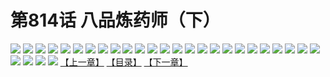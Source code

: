 # 第814话 八品炼药师（下）
![](https://mhpic.xiaomingtaiji.net/comic/D/斗破苍穹/第814话F1_262507/1.jpg-zymk.middle.webp)
![](https://mhpic.xiaomingtaiji.net/comic/D/斗破苍穹/第814话F1_262507/2.jpg-zymk.middle.webp)
![](https://mhpic.xiaomingtaiji.net/comic/D/斗破苍穹/第814话F1_262507/3.jpg-zymk.middle.webp)
![](https://mhpic.xiaomingtaiji.net/comic/D/斗破苍穹/第814话F1_262507/4.jpg-zymk.middle.webp)
![](https://mhpic.xiaomingtaiji.net/comic/D/斗破苍穹/第814话F1_262507/5.jpg-zymk.middle.webp)
![](https://mhpic.xiaomingtaiji.net/comic/D/斗破苍穹/第814话F1_262507/6.jpg-zymk.middle.webp)
![](https://mhpic.xiaomingtaiji.net/comic/D/斗破苍穹/第814话F1_262507/7.jpg-zymk.middle.webp)
![](https://mhpic.xiaomingtaiji.net/comic/D/斗破苍穹/第814话F1_262507/8.jpg-zymk.middle.webp)
![](https://mhpic.xiaomingtaiji.net/comic/D/斗破苍穹/第814话F1_262507/9.jpg-zymk.middle.webp)
![](https://mhpic.xiaomingtaiji.net/comic/D/斗破苍穹/第814话F1_262507/10.jpg-zymk.middle.webp)
![](https://mhpic.xiaomingtaiji.net/comic/D/斗破苍穹/第814话F1_262507/11.jpg-zymk.middle.webp)
![](https://mhpic.xiaomingtaiji.net/comic/D/斗破苍穹/第814话F1_262507/12.jpg-zymk.middle.webp)
![](https://mhpic.xiaomingtaiji.net/comic/D/斗破苍穹/第814话F1_262507/13.jpg-zymk.middle.webp)
![](https://mhpic.xiaomingtaiji.net/comic/D/斗破苍穹/第814话F1_262507/14.jpg-zymk.middle.webp)
![](https://mhpic.xiaomingtaiji.net/comic/D/斗破苍穹/第814话F1_262507/15.jpg-zymk.middle.webp)
![](https://mhpic.xiaomingtaiji.net/comic/D/斗破苍穹/第814话F1_262507/16.jpg-zymk.middle.webp)
![](https://mhpic.xiaomingtaiji.net/comic/D/斗破苍穹/第814话F1_262507/17.jpg-zymk.middle.webp)
![](https://mhpic.xiaomingtaiji.net/comic/D/斗破苍穹/第814话F1_262507/18.jpg-zymk.middle.webp)
![](https://mhpic.xiaomingtaiji.net/comic/D/斗破苍穹/第814话F1_262507/19.jpg-zymk.middle.webp)
![](https://mhpic.xiaomingtaiji.net/comic/D/斗破苍穹/第814话F1_262507/20.jpg-zymk.middle.webp)
![](https://mhpic.xiaomingtaiji.net/comic/D/斗破苍穹/第814话F1_262507/21.jpg-zymk.middle.webp)
![](https://mhpic.xiaomingtaiji.net/comic/D/斗破苍穹/第814话F1_262507/22.jpg-zymk.middle.webp)
![](https://mhpic.xiaomingtaiji.net/comic/D/斗破苍穹/第814话F1_262507/23.jpg-zymk.middle.webp)
![](https://mhpic.xiaomingtaiji.net/comic/D/斗破苍穹/第814话F1_262507/24.jpg-zymk.middle.webp)
![](https://mhpic.xiaomingtaiji.net/comic/D/斗破苍穹/第814话F1_262507/25.jpg-zymk.middle.webp)
![](https://mhpic.xiaomingtaiji.net/comic/D/斗破苍穹/第814话F1_262507/26.jpg-zymk.middle.webp)
![](https://mhpic.xiaomingtaiji.net/comic/D/斗破苍穹/第814话F1_262507/27.jpg-zymk.middle.webp)
![](https://mhpic.xiaomingtaiji.net/comic/D/斗破苍穹/第814话F1_262507/28.jpg-zymk.middle.webp)
![](https://mhpic.xiaomingtaiji.net/comic/D/斗破苍穹/第814话F1_262507/29.jpg-zymk.middle.webp)
[【上一章】](./817.md)
[【目录】](./README.md)
[【下一章】](./819.md)
